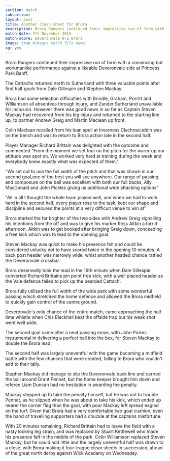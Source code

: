```yaml
---
section: match
subsection:
layout: post
title: Another clean sheet for Brora
description: Brora Rangers continued their impressive run of form with a convincing but workmanlike performance against a likeable Deveronvale side at Princess Park Banff. 
match-date: 7th November 2015
match-score: Deveronvale 0-2 Brora
image: true #images match file name.
og: yes
---
```

Brora Rangers continued their impressive run of form with a convincing but workmanlike performance against a likeable Deveronvale side at Princess Park Banff. 

The Cattachs returned north to Sutherland with three valuable points after first half goals from Dale Gillespie and Stephen Mackay. 

Brora had some selection difficulties with Brindle, Graham, Porritt and Williamson all absentees through injury, and Zander Sutherland unavailable for inclusion. However there was good news in so far as Captain Steven Mackay had recovered from his leg injury and returned to the starting line up, to partner Andrew Greig and Martin Maclean up front. 

Colin Maclean recalled from his loan spell at Inverness Clachnacuddin was on the bench and was to return to Brora action late in the second half. 

Player Manager Richard Brittain was delighted with the outcome and commented "From the moment we set foot on the pitch for the warm-up our attitude was spot on. We worked very hard at training during the week and everybody knew exactly what was expected of them."

"We set out to use the full width of the pitch and that was shown in our second goal,one of the best you will see anywhere. Our range of passing and composure on the ball was excellent with both our full backs, Ally MacDonald and John Pickles giving us additional wide attacking options" 

 "All in all I thought the whole team played well, and when we had to work hard in the second half, every player rose to the task, kept our shape and discipline and secured the points at a very difficult venue to win at" 

Brora started the far brighter of the two sides with Andrew Greig signalling his intentions from the off and was to give his marker Ross Aitkin a torrid afternoon. Aitkin was to get booked after bringing Greig down, conceeding a  free kick which was to lead to the opening goal. 

Steven Mackay was quick to make his presence felt and could be considered unlucky not to have scored twice in the opening 10 minutes. A back post header was narrowly wide, whist another headed chance rattled the Deveronvale crossbar. 

Brora deservedly took the lead in the 16th minute when Dale Gillespie converted Richard Brittains pin point free kick, with a well placed header as the Vale defence failed to pick up the bearded Cattach. 

Brora fully utilised the full width of the wide park with some wonderful passing which stretched the home defence and allowed the Brora midfield to quickly gain control of the centre ground. 

Deveronvale's only chance of the entire match, came approaching the half time whistle when Chis Blackhall beat the offside trap but his weak shot went well wide. 

The second goal came after a neat passing move, with John Pickes instrumental in delivering a perfect ball into the box, for Steven Mackay to double the Brora lead. 

The second half was largely uneventful with the game becoming a midfield battle with the few chances that were created, falling to Brora who couldn't add to their tally. 

Stephen Mackay did manage to slip the Deveronvale back line and carried the ball around Grant Pennet, but the home keeper brought him down and referee Liam Duncan had no hesitation in awarding the penalty. 

Mackay stepped up to take the penalty himself, but he was not to trouble Pennet, as he slipped when he was about to take his kick, which ended up nearer the corner flag than the goal, with poor Mackay left spread eagled on the turf. Given that Brora had a very comfortable two goal cushion, even the band of travelling supporters had a chuckle at the captains misfortune. 

With 20 minutes remaining, Richard Brittain had to leave the field with a nasty looking leg strain, and was replaced by Stuart Kettlewell who made his presence felt in the middle of the park. Colin Williamson replaced Steven Mackay, but he could add little and the largely uneventful half was drawn to a close, with Brora making it four league clean sheets in succession, ahead of the great north derby against Wick Acadamy on Wednesday. 